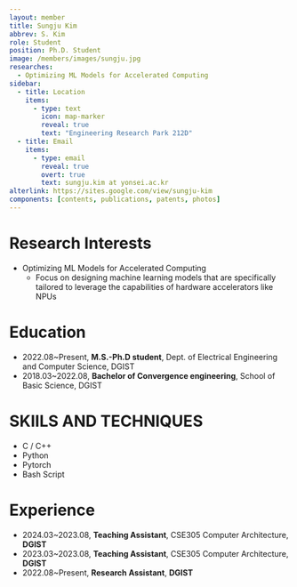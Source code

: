 ```yaml
---
layout: member
title: Sungju Kim
abbrev: S. Kim
role: Student
position: Ph.D. Student
image: /members/images/sungju.jpg
researches:
  - Optimizing ML Models for Accelerated Computing
sidebar:
  - title: Location
    items:
      - type: text
        icon: map-marker
        reveal: true
        text: "Engineering Research Park 212D"
  - title: Email
    items:
      - type: email
        reveal: true
        overt: true
        text: sungju.kim at yonsei.ac.kr
alterlink: https://sites.google.com/view/sungju-kim
components: [contents, publications, patents, photos]
---
```


# Research Interests
- Optimizing ML Models for Accelerated Computing
  - Focus on designing machine learning models that are specifically tailored to leverage the capabilities of hardware accelerators like NPUs

# Education
* 2022.08~Present, **M.S.-Ph.D student**, Dept. of Electrical Engineering and Computer Science, DGIST
* 2018.03~2022.08, **Bachelor of Convergence engineering**, School of Basic Science, DGIST

# SKIILS AND TECHNIQUES
* C / C++
* Python
* Pytorch
* Bash Script

# Experience
* 2024.03~2023.08, **Teaching Assistant**, CSE305 Computer Architecture, **DGIST**
* 2023.03~2023.08, **Teaching Assistant**, CSE305 Computer Architecture, **DGIST**
* 2022.08~Present, **Research Assistant**, **DGIST**
